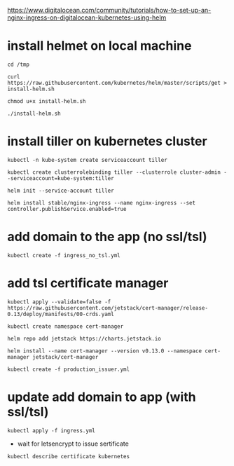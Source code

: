 https://www.digitalocean.com/community/tutorials/how-to-set-up-an-nginx-ingress-on-digitalocean-kubernetes-using-helm

# install helmet on local machine

```
cd /tmp
```

```
curl https://raw.githubusercontent.com/kubernetes/helm/master/scripts/get > install-helm.sh
```


```
chmod u+x install-helm.sh
```

```
./install-helm.sh
```

# install tiller on kubernetes cluster

```
kubectl -n kube-system create serviceaccount tiller
```

```
kubectl create clusterrolebinding tiller --clusterrole cluster-admin --serviceaccount=kube-system:tiller
```

```
helm init --service-account tiller
```

```
helm install stable/nginx-ingress --name nginx-ingress --set controller.publishService.enabled=true
```

# add domain to the app (no ssl/tsl)

```
kubectl create -f ingress_no_tsl.yml
```

# add tsl certificate manager

```
kubectl apply --validate=false -f https://raw.githubusercontent.com/jetstack/cert-manager/release-0.13/deploy/manifests/00-crds.yaml
```

```
kubectl create namespace cert-manager
```

```
helm repo add jetstack https://charts.jetstack.io
```

```
helm install --name cert-manager --version v0.13.0 --namespace cert-manager jetstack/cert-manager
```

```
kubectl create -f production_issuer.yml
```

# update add domain to app (with ssl/tsl)

```
kubectl apply -f ingress.yml
```
* wait for letsencrypt to issue sertificate 

```
kubectl describe certificate kubernetes
```